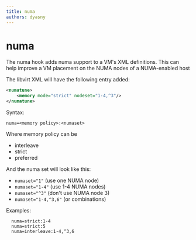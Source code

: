 ```yaml
---
title: numa
authors: dyasny
---
```


# numa

The numa hook adds numa support to a VM's XML definitions. This can help improve a VM placement on the NUMA nodes of a NUMA-enabled host

The libvirt XML will have the following entry added:

```xml
<numatune>
    <memory mode="strict" nodeset="1-4,^3"/>
</numatune>
```
Syntax:

`numa=<memory policy>:<numaset>`

Where memory policy can be

*   interleave
*   strict
*   preferred

And the numa set will look like this:

*   `numaset="1"` (use one NUMA node)
*   `numaset="1-4"` (use 1-4 NUMA nodes)
*   `numaset="^3"` (don't use NUMA node 3)
*   `numaset="1-4,^3,6"` (or combinations)

Examples:

      numa=strict:1-4
      numa=strict:5
      numa=interleave:1-4,^3,6

